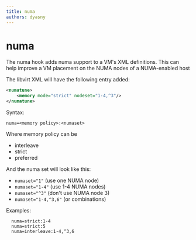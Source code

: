 ```yaml
---
title: numa
authors: dyasny
---
```


# numa

The numa hook adds numa support to a VM's XML definitions. This can help improve a VM placement on the NUMA nodes of a NUMA-enabled host

The libvirt XML will have the following entry added:

```xml
<numatune>
    <memory mode="strict" nodeset="1-4,^3"/>
</numatune>
```
Syntax:

`numa=<memory policy>:<numaset>`

Where memory policy can be

*   interleave
*   strict
*   preferred

And the numa set will look like this:

*   `numaset="1"` (use one NUMA node)
*   `numaset="1-4"` (use 1-4 NUMA nodes)
*   `numaset="^3"` (don't use NUMA node 3)
*   `numaset="1-4,^3,6"` (or combinations)

Examples:

      numa=strict:1-4
      numa=strict:5
      numa=interleave:1-4,^3,6

